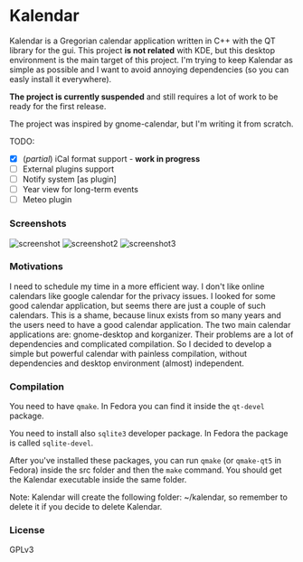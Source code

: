 # Kalendar

Kalendar is a Gregorian calendar application written in C++ with the QT library for the gui. This project **is not related** with KDE, but this desktop environment is the main target of this project. I'm trying to keep Kalendar as simple as possible and I want to avoid annoying dependencies (so you can easly install it everywhere).

**The project is currently suspended** and still requires a lot of work to be ready for the first release.

The project was inspired by gnome-calendar, but I'm writing it from scratch.

TODO:
* [x] \(_partial_\) iCal format support - **work in progress**
* [ ] External plugins support
* [ ] Notify system [as plugin]
* [ ] Year view for long-term events
* [ ] Meteo plugin

### Screenshots

![screenshot](https://raw.githubusercontent.com/echo-devim/kalendar/master/screenshot.png)
![screenshot2](https://raw.githubusercontent.com/echo-devim/kalendar/master/screenshot2.png)
![screenshot3](https://raw.githubusercontent.com/echo-devim/kalendar/master/screenshot3.png)

### Motivations
I need to schedule my time in a more efficient way. I don't like online calendars like google calendar for the privacy issues. I looked for some good calendar application, but seems there are just a couple of such calendars. This is a shame, because linux exists from so many years and the users need to have a good calendar application. The two main calendar applications are: gnome-desktop and korganizer. Their problems are a lot of dependencies and complicated compilation. So I decided to develop a simple but powerful calendar with painless compilation, without dependencies and desktop environment (almost) independent.

### Compilation

You need to have `qmake`. In Fedora you can find it inside the `qt-devel` package.

You need to install also `sqlite3` developer package. In Fedora the package is called `sqlite-devel`.

After you've installed these packages, you can run `qmake` (or `qmake-qt5` in Fedora) inside the src folder and then the `make` command.
You should get the Kalendar executable inside the same folder.

Note: Kalendar will create the following folder: ~/kalendar, so remember to delete it if you decide to delete Kalendar.

### License
GPLv3
